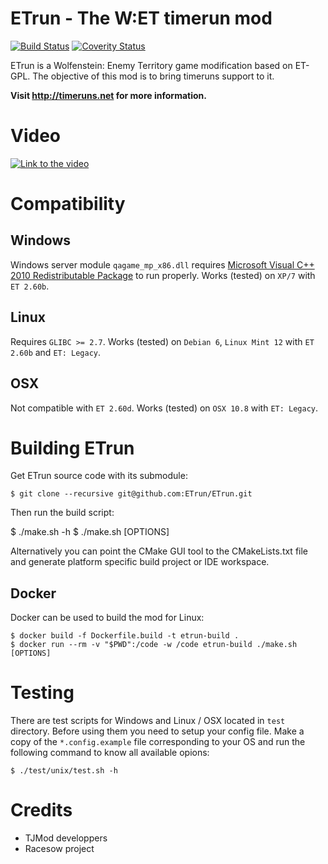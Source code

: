 ETrun - The W:ET timerun mod
============================

[![Build Status](https://travis-ci.org/ETrun/ETrun.png?branch=newstructure)](https://travis-ci.org/ETrun/ETrun)
[![Coverity Status](https://scan.coverity.com/projects/3689/badge.svg?flat=1)](https://scan.coverity.com/projects/3689)

ETrun is a Wolfenstein: Enemy Territory game modification based on ET-GPL.
The objective of this mod is to bring timeruns support to it.

**Visit http://timeruns.net for more information.**

Video
=====

[![Link to the video](http://img.youtube.com/vi/asMrNNIT0e0/0.jpg)](http://www.youtube.com/watch?v=asMrNNIT0e0)

Compatibility
=============

Windows
-------

Windows server module `qagame_mp_x86.dll` requires [Microsoft Visual C++ 2010 Redistributable Package](http://www.microsoft.com/en-us/download/details.aspx?id=5555) to run properly.
Works (tested) on `XP/7` with `ET 2.60b`.

Linux
-----

Requires `GLIBC >= 2.7`.
Works (tested) on `Debian 6`, `Linux Mint 12` with `ET 2.60b` and `ET: Legacy`.

OSX
---

Not compatible with `ET 2.60d`.
Works (tested) on `OSX 10.8` with `ET: Legacy`.

Building ETrun
==============

Get ETrun source code with its submodule:

	$ git clone --recursive git@github.com:ETrun/ETrun.git

Then run the build script:

  $ ./make.sh -h
	$ ./make.sh [OPTIONS]

Alternatively you can point the CMake GUI tool to the CMakeLists.txt file and generate platform specific build project or IDE workspace.

Docker
------

Docker can be used to build the mod for Linux:

	$ docker build -f Dockerfile.build -t etrun-build .
	$ docker run --rm -v "$PWD":/code -w /code etrun-build ./make.sh [OPTIONS]

Testing
=======

There are test scripts for Windows and Linux / OSX located in `test` directory.
Before using them you need to setup your config file. Make a copy of the `*.config.example` file corresponding to your OS and run the following command to know all available opions:

	$ ./test/unix/test.sh -h

Credits
=======

* TJMod developpers
* Racesow project
